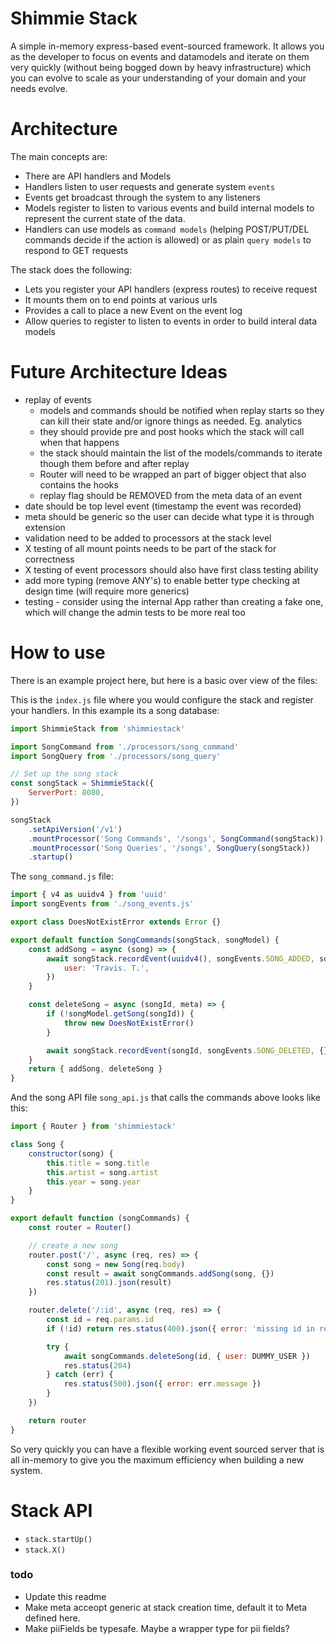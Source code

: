 # Shimmie Stack

A simple in-memory express-based event-sourced framework. It allows you as the
developer to focus on events and datamodels and iterate on them very quickly (without
being bogged down by heavy infrastructure) which you can evolve to scale as your understanding
of your domain and your needs evolve.

# Architecture

The main concepts are:

-   There are API handlers and Models
-   Handlers listen to user requests and generate system `events`
-   Events get broadcast through the system to any listeners
-   Models register to listen to various events and build internal models to represent the current state of the data.
-   Handlers can use models as `command models` (helping POST/PUT/DEL commands decide if the action is allowed) or as plain `query models` to respond to GET requests

The stack does the following:

-   Lets you register your API handlers (express routes) to receive request
-   It mounts them on to end points at various urls
-   Provides a call to place a new Event on the event log
-   Allow queries to register to listen to events in order to build interal data models

# Future Architecture Ideas

-   replay of events
    -   models and commands should be notified when replay starts so they can kill their state and/or ignore things as needed. Eg. analytics
    -   they should provide pre and post hooks which the stack will call when that happens
    -   the stack should maintain the list of the models/commands to iterate though them before and after replay
    -   Router will need to be wrapped an part of bigger object that also contains the hooks
    -   replay flag should be REMOVED from the meta data of an event
-   date should be top level event (timestamp the event was recorded)
-   meta should be generic so the user can decide what type it is through extension
-   validation need to be added to processors at the stack level
-   X testing of all mount points needs to be part of the stack for correctness
-   X testing of event processors should also have first class testing ability
-   add more typing (remove ANY's) to enable better type checking at design time (will require more generics)
-   testing - consider using the internal App rather than creating a fake one, which will change the admin tests to be more real too

# How to use

There is an example project here, but here is a basic over view of the files:

This is the `index.js` file where you would configure the stack and register your handlers. In this example its a song database:

```javascript
import ShimmieStack from 'shimmiestack'

import SongCommand from './processors/song_command'
import SongQuery from './processors/song_query'

// Set up the song stack
const songStack = ShimmieStack({
    ServerPort: 8080,
})

songStack
    .setApiVersion('/v1')
    .mountProcessor('Song Commands', '/songs', SongCommand(songStack))
    .mountProcessor('Song Queries', '/songs', SongQuery(songStack))
    .startup()
```

The `song_command.js` file:

```javascript
import { v4 as uuidv4 } from 'uuid'
import songEvents from './song_events.js'

export class DoesNotExistError extends Error {}

export default function SongCommands(songStack, songModel) {
    const addSong = async (song) => {
        await songStack.recordEvent(uuidv4(), songEvents.SONG_ADDED, song, {
            user: 'Travis. T.',
        })
    }

    const deleteSong = async (songId, meta) => {
        if (!songModel.getSong(songId)) {
            throw new DoesNotExistError()
        }

        await songStack.recordEvent(songId, songEvents.SONG_DELETED, {}, meta)
    }
    return { addSong, deleteSong }
}
```

And the song API file `song_api.js` that calls the commands above looks like this:

```javascript
import { Router } from 'shimmiestack'

class Song {
    constructor(song) {
        this.title = song.title
        this.artist = song.artist
        this.year = song.year
    }
}

export default function (songCommands) {
    const router = Router()

    // create a new song
    router.post('/', async (req, res) => {
        const song = new Song(req.body)
        const result = await songCommands.addSong(song, {})
        res.status(201).json(result)
    })

    router.delete('/:id', async (req, res) => {
        const id = req.params.id
        if (!id) return res.status(400).json({ error: 'missing id in request' })

        try {
            await songCommands.deleteSong(id, { user: DUMMY_USER })
            res.status(204)
        } catch (err) {
            res.status(500).json({ error: err.message })
        }
    })

    return router
}
```

So very quickly you can have a flexible working event sourced server that is all in-memory to give you the maximum efficiency when building a new system.

# Stack API

-   `stack.startUp()`
-   `stack.X()`


### todo
- Update this readme
- Make meta acceopt generic at stack creation time, default it to Meta defined here.
- Make piiFields be typesafe. Maybe a wrapper type for pii fields?
